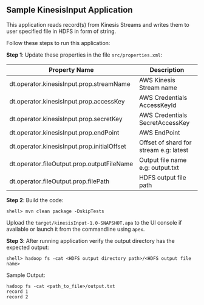## Sample KinesisInput Application

This application reads record(s) from Kinesis Streams and writes them to user specified file in HDFS in form of string.

Follow these steps to run this application:

**Step 1**: Update these properties in the file `src/properties.xml`:

| Property Name  | Description |
| -------------  | ----------- |
| dt.operator.kinesisInput.prop.streamName | AWS Kinesis Stream name |
| dt.operator.kinesisInput.prop.accessKey | AWS Credentials AccessKeyId  |
| dt.operator.kinesisInput.prop.secretKey | AWS Credentials SecretAccessKey |
| dt.operator.kinesisInput.prop.endPoint | AWS EndPoint  |
| dt.operator.kinesisInput.prop.initialOffset| Offset of shard for stream e.g: latest |
| dt.operator.fileOutput.prop.outputFileName | Output file name e.g: output.txt |
| dt.operator.fileOutput.prop.filePath | HDFS output file path |

**Step 2**: Build the code:

    shell> mvn clean package -DskipTests

Upload the `target/kinesisInput-1.0-SNAPSHOT.apa` to the UI console if available or launch it from
the commandline using `apex`.

**Step 3**: After running application verify the output directory has the expected output:

    shell> hadoop fs -cat <HDFS output directory path>/<HDFS output file name>

Sample Output:

    hadoop fs -cat <path_to_file>/output.txt
    record 1
    record 2
